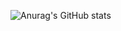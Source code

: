 
![Anurag's GitHub stats](https://github-readme-stats.vercel.app/api?username=dev-alexandre2024&show_icons=true&theme=dark)
